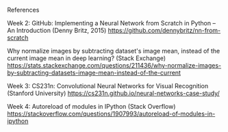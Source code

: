 References

Week 2:
GitHub: Implementing a Neural Network from Scratch in Python – An Introduction (Denny Britz, 2015)
https://github.com/dennybritz/nn-from-scratch

Why normalize images by subtracting dataset's image mean, instead of the current image mean in deep learning? (Stack Exchange)
https://stats.stackexchange.com/questions/211436/why-normalize-images-by-subtracting-datasets-image-mean-instead-of-the-current

Week 3:
CS231n: Convolutional Neural Networks for Visual Recognition (Stanford University)
https://cs231n.github.io/neural-networks-case-study/

Week 4:
Autoreload of modules in IPython (Stack Overflow)
https://stackoverflow.com/questions/1907993/autoreload-of-modules-in-ipython
